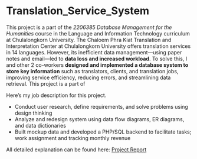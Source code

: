 # Translation_Service_System
This project is a part of the _2206385 Database Management for the Humanities_ course in the Language and Information Technology curriculum at Chulalongkorn University. The Chaloem Phra Kiat Translation and Interpretation Center at Chulalongkorn University offers translation services in 14 languages. However, its inefficient data management—using paper notes and email—led to **data loss and increased workload**. To solve this, I and other 2 co-workers **designed and implemented a database system to store key information** such as translators, clients, and translation jobs, improving service efficiency, reducing errors, and streamlining data retrieval.
This project is a part of

Here’s my job description for this project.
- Conduct user research, define requirements, and solve problems using design thinking
- Analyze and redesign system using data flow diagrams, ER diagrams, and data dictionaries
- Built mockup data and developed a PHP/SQL backend to facilitate tasks; work assignment and tracking monthly revenue

All detailed explanation can be found here: [Project Report](https://github.com/Nippypipo/Translation_Service_System/blob/main/%E0%B8%A3%E0%B8%B2%E0%B8%A2%E0%B8%87%E0%B8%B2%E0%B8%99%E0%B8%81%E0%B8%B2%E0%B8%A3%E0%B8%A8%E0%B8%B6%E0%B8%81%E0%B8%A9%E0%B8%B2%E0%B8%90%E0%B8%B2%E0%B8%99%E0%B8%82%E0%B9%89%E0%B8%AD%E0%B8%A1%E0%B8%B9%E0%B8%A5_%E0%B9%82%E0%B8%84%E0%B8%A3%E0%B8%87%E0%B8%87%E0%B8%B2%E0%B8%99%E0%B8%A7%E0%B8%B4%E0%B8%8A%E0%B8%B2%E0%B8%90%E0%B8%B2%E0%B8%99%E0%B8%82%E0%B9%89%E0%B8%AD%E0%B8%A1%E0%B8%B9%E0%B8%A5.pdf)


